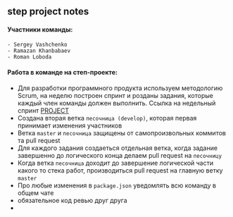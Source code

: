 ## step project notes
#### Участники команды:
    - Sergey Vashchenko
    - Ramazan Khanbabaev
    - Roman Loboda
#### Работа в команде на степ-проекте:
  - Для разработки программного продукта используем методологию Scrum, на неделю построен спринт и розданы задания, которые каждый член команды должен выполнить. Ссылка на недельный спринт [PROJECT](https://github.com/vashenko49/step-project-notes/projects/1)
  - Создана вторая ветка `песочница (develop)`, которая первая принимает изменения участников
  - Ветка `master` и `песочница` защищены от самопроизвольных коммитов та pull request
  - Для каждого задания создаеться отдельная ветка, когда задание завершенно до логического конца делаем pull request на `песочницу`
  - Когда ветка `песочница` доходит до завершение логической части какого то стека работ, производиться pull request на главную ветку `master`
  - Про любые изменения в `package.json` уведомлять всю команду в общем чате
  - обязательное код ревью друг друга
  - 